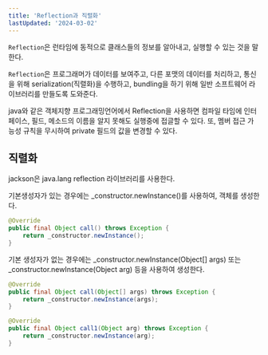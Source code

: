 ```yaml
---
title: 'Reflection과 직렬화'
lastUpdated: '2024-03-02'
---
```


`Reflection`은 런타임에 동적으로 클래스들의 정보를 알아내고, 실행할 수 있는 것을 말한다.

`Reflection`은 프로그래머가 데이터를 보여주고, 다른 포맷의 데이터를 처리하고, 통신을 위해 serialization(직렬화)을 수행하고, bundling을 하기 위해 일반 소프트웨어 라이브러리를 만들도록 도와준다.

java와 같은 객체지향 프로그래밍언어에서 Reflection을 사용하면 컴파일 타임에 인터페이스, 필드, 메소드의 이름을 알지 못해도 실행중에 접글할 수 있다. 또, 멤버 접근 가능성 규칙을 무시하여 private 필드의 값을 변경할 수 있다.

## 직렬화

jackson은 java.lang reflection 라이브러리를 사용한다.

기본생성자가 있는 경우에는 _constructor.newInstance()를 사용하여, 객체를 생성한다.

```java
@Override
public final Object call() throws Exception {
    return _constructor.newInstance();
}
```

기본 생성자가 없는 경우에는 _constructor.newInstance(Object[] args) 또는 _constructor.newInstance(Object arg) 등을 사용하여 생성한다.

```java
@Override
public final Object call(Object[] args) throws Exception {
    return _constructor.newInstance(args);
}

@Override
public final Object call1(Object arg) throws Exception {
    return _constructor.newInstance(arg);
}
```
